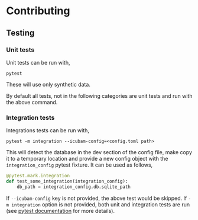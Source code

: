# Contributing

## Testing

### Unit tests

Unit tests can be run with,
```
pytest
```

These will use only synthetic data.

By default all tests, not in the following categories
are unit tests and run with the above command.


### Integration tests

Integrations tests can be run with,

```
pytest -m integration --icubam-config=<config.toml path>
```
This will detect the database in the dev section of the config file,
make copy it to a temporary location and provide a new config object
with the `integration_config` pytest fixture. It can be used as follows,

```py
@pytest.mark.integration
def test_some_integration(integration_config):
    db_path = integration_config.db.sqlite_path
```

If ``--icubam-config`` key is not provided, the above test would be skipped.
If ``-m integration`` option is not provided, both unit and integration tests
are run (see [pytest
documentation](https://docs.pytest.org/en/latest/usage.html#specifying-tests-selecting-tests)
for more details).
